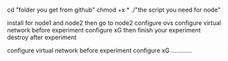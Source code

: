 cd "folder you get from github"
chmod +x *
./"the script you need for node"

install for node1 and node2
then go to node2
configure ovs
configure virtual network before experiment
configure xG
then finish your experiment
destroy after experiment

configure virtual network before experiment
configure xG
............
